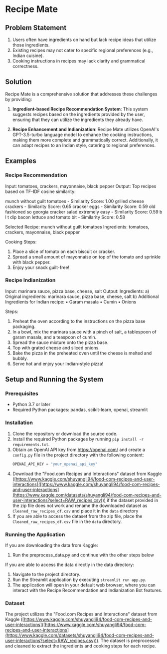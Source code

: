 # Recipe Mate

## Problem Statement
1. Users often have ingredients on hand but lack recipe ideas that utilize those ingredients.
2. Existing recipes may not cater to specific regional preferences (e.g., Indian cuisine).
3. Cooking instructions in recipes may lack clarity and grammatical correctness.

## Solution
Recipe Mate is a comprehensive solution that addresses these challenges by providing:

1. **Ingredient-based Recipe Recommendation System**: This system suggests recipes based on the ingredients provided by the user, ensuring that they can utilize the ingredients they already have.

2. **Recipe Enhancement and Indianization**: Recipe Mate utilizes OpenAI's GPT-3.5-turbo language model to enhance the cooking instructions, making them more complete and grammatically correct. Additionally, it can adapt recipes to an Indian style, catering to regional preferences.

## Examples

### Recipe Recommendation
Input:
tomatoes, crackers, mayonnaise, black pepper
Output:
Top recipes based on TF-IDF cosine similarity:

munch without guilt tomatoes - Similarity Score: 1.00 grilled cheese crackers - Similarity Score: 0.65 cracker eggs - Similarity Score: 0.59 old fashioned so georgia cracker salad extremely easy - Similarity Score: 0.59 b l t dip bacon lettuce and tomato bit - Similarity Score: 0.58

Selected Recipe: munch without guilt tomatoes Ingredients: tomatoes, crackers, mayonnaise, black pepper

Cooking Steps:

1. Place a slice of tomato on each biscuit or cracker.
2. Spread a small amount of mayonnaise on top of the tomato and sprinkle with black pepper.
3. Enjoy your snack guilt-free!

### Recipe Indianization
Input:
marinara sauce, pizza base, cheese, salt
Output:
Ingredients: a) Original ingredients: marinara sauce, pizza base, cheese, salt b) Additional Ingredients for Indian recipe: • Garam masala • Cumin • Onions

Steps:

1. Preheat the oven according to the instructions on the pizza base packaging.
2. In a bowl, mix the marinara sauce with a pinch of salt, a tablespoon of garam masala, and a teaspoon of cumin.
3. Spread the sauce mixture onto the pizza base.
4. Top with grated cheese and sliced onions.
5. Bake the pizza in the preheated oven until the cheese is melted and bubbly.
6. Serve hot and enjoy your Indian-style pizza!

## Setup and Running the System

### Prerequisites
- Python 3.7 or later
- Required Python packages: pandas, scikit-learn, openai, streamlit

### Installation
1. Clone the repository or download the source code.
2. Install the required Python packages by running `pip install -r requirements.txt`.
3. Obtain an OpenAI API key from https://openai.com/ and create a `config.py` file in the project directory with the following content:
   ```python
   OPENAI_API_KEY = "your_openai_api_key"
   ```
4. Download the "Food.com Recipes and Interactions" dataset from Kaggle ([https://www.kaggle.com/shuyangli94/food-com-recipes-and-user-interactions]([https://www.kaggle.com/shuyangli94/food-com-recipes-and-user-interactions](https://www.kaggle.com/datasets/shuyangli94/food-com-recipes-and-user-interactions?select=RAW_recipes.csv))) if the dataset provided in the zip file does not work and rename the downloaded dataset as `Cleaned_raw_recipes_df.csv` and place it in the `data` directory
5. If you are able to access the dataset from the zip file, place the `Cleaned_raw_recipes_df.csv` file in the `data` directory.

### Running the Application
If you are downloading the data from Kaggle:
1. Run the preprocess_data.py and continue with the other steps below

If you are able to access the data directly in the data directory:
1. Navigate to the project directory.
2. Run the Streamlit application by executing `streamlit run app.py`.
3. The application will open in your default web browser, where you can interact with the Recipe Recommendation and Indianization Bot features.

### Dataset

The project utilizes the "Food.com Recipes and Interactions" dataset from Kaggle ([https://www.kaggle.com/shuyangli94/food-com-recipes-and-user-interactions]([https://www.kaggle.com/shuyangli94/food-com-recipes-and-user-interactions](https://www.kaggle.com/datasets/shuyangli94/food-com-recipes-and-user-interactions?select=RAW_recipes.csv))). The dataset is preprocessed and cleaned to extract the ingredients and cooking steps for each recipe.

